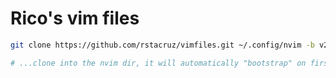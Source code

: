 # Rico's vim files

```sh
git clone https://github.com/rstacruz/vimfiles.git ~/.config/nvim -b v22.04

# ...clone into the nvim dir, it will automatically "bootstrap" on first run
```
